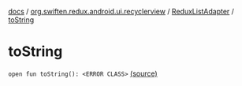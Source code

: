 [docs](../../index.md) / [org.swiften.redux.android.ui.recyclerview](../index.md) / [ReduxListAdapter](index.md) / [toString](./to-string.md)

# toString

`open fun toString(): <ERROR CLASS>` [(source)](https://github.com/protoman92/KotlinRedux/tree/master/android/android-recyclerview/src/main/java/org/swiften/redux/android/ui/recyclerview/DiffedAdapter.kt#L96)